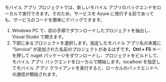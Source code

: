 

モバイル アプリ プロジェクトでは、新しいモバイル アプリのバックエンドをローカルで実行できます。そのため、サービスを Azure に発行する前であっても、サービスのコードを簡単にデバッグできます。

1. Windows PC で、前の手順でダウンロードしたプロジェクトを抽出し、Visual Studio で開きます。
2. 下部にあるプロジェクトを選択します。指定したモバイル アプリ名の末尾に "Service" が追加された名前のプロジェクトがあるはずです。**Ctrl + F5** キーを押して nuget パッケージをダウンロードし、プロジェクトをビルドして、モバイル アプリ バックエンドをローカルで開始します。localhost を指定してモバイル アプリ クライアントを実行すると、ローカルのバックエンドへの通信が開始されます。

<!---HONumber=Nov15_HO1-->